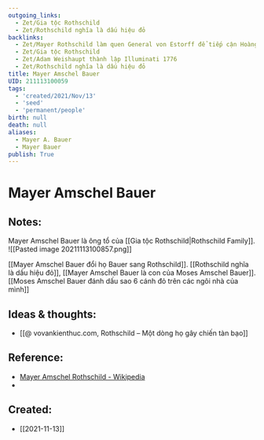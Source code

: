 ```yaml
---
outgoing_links:
  - Zet/Gia tộc Rothschild
  - Zet/Rothschild nghĩa là dấu hiệu đỏ
backlinks:
  - Zet/Mayer Rothschild làm quen General von Estorff để tiếp cận Hoàng tộc William IX
  - Zet/Gia tộc Rothschild
  - Zet/Adam Weishaupt thành lập Illuminati 1776
  - Zet/Rothschild nghĩa là dấu hiệu đỏ
title: Mayer Amschel Bauer
UID: 211113100059
tags:
  - 'created/2021/Nov/13'
  - 'seed'
  - 'permanent/people'
birth: null
death: null
aliases:
  - Mayer A. Bauer
  - Mayer Bauer
publish: True
---
```

# Mayer Amschel Bauer

## Notes:
Mayer Amschel Bauer là ông tổ của [[Gia tộc Rothschild|Rothschild Family]].
![[Pasted image 20211113100857.png]]

[[Mayer Amschel Bauer đổi họ Bauer sang Rothschild]]. [[Rothschild nghĩa là dấu hiệu đỏ]], [[Mayer Amschel Bauer là con của Moses Amschel Bauer]]. [[Moses Amschel Bauer đánh dấu sao 6 cánh đỏ trên các ngôi nhà của mình]]

## Ideas & thoughts:
- [[@ vovankienthuc.com, Rothschild – Một dòng họ gây chiến tàn bạo]]

## Reference:
- [Mayer Amschel Rothschild - Wikipedia](https://en.wikipedia.org/wiki/Mayer_Amschel_Rothschild)
- 
## Created:
- [[2021-11-13]]
